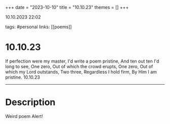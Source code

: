 +++
date = "2023-10-10"
title = "10.10.23"
themes = []
+++

10.10.2023 22:02

tags: #personal
links: [[poems]]

# 10.10.23

If perfection were my master,
I'd write a poem pristine,
And ten out ten I'd long to see,
One zero,
Out of which the crowd erupts,
One zero,
Out of which my Lord outstands,
Two three,
Regardless I hold firm,
By Him I am pristine.
10.10.23

---

# Description

Weird poem Alert!